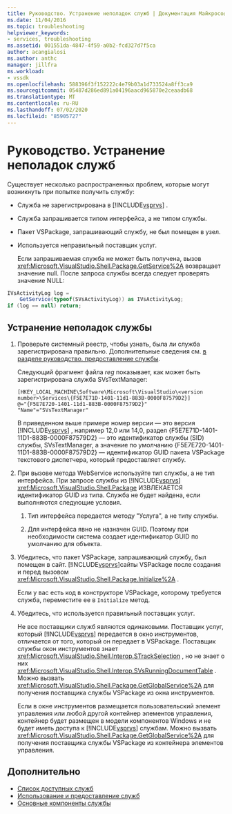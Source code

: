 ```yaml
---
title: Руководство. Устранение неполадок служб | Документация Майкрософт
ms.date: 11/04/2016
ms.topic: troubleshooting
helpviewer_keywords:
- services, troubleshooting
ms.assetid: 001551da-4847-4f59-a0b2-fcd327d7f5ca
author: acangialosi
ms.author: anthc
manager: jillfra
ms.workload:
- vssdk
ms.openlocfilehash: 588396f3f152222c4e79b03a1d733524a8ff3ca9
ms.sourcegitcommit: 05487d286ed891a04196aacd965870e2ceaadb68
ms.translationtype: MT
ms.contentlocale: ru-RU
ms.lasthandoff: 07/02/2020
ms.locfileid: "85905727"
---
```

# <a name="how-to-troubleshoot-services"></a>Руководство. Устранение неполадок служб
Существует несколько распространенных проблем, которые могут возникнуть при попытке получить службу:

- Служба не зарегистрирована в [!INCLUDE[vsprvs](../code-quality/includes/vsprvs_md.md)] .

- Служба запрашивается типом интерфейса, а не типом службы.

- Пакет VSPackage, запрашивающий службу, не был помещен в узел.

- Используется неправильный поставщик услуг.

  Если запрашиваемая служба не может быть получена, вызов <xref:Microsoft.VisualStudio.Shell.Package.GetService%2A> возвращает значение null. После запроса службы всегда следует проверять значение NULL:

```csharp
IVsActivityLog log =
    GetService(typeof(SVsActivityLog)) as IVsActivityLog;
if (log == null) return;
```

## <a name="to-troubleshoot-a-service"></a>Устранение неполадок службы

1. Проверьте системный реестр, чтобы узнать, была ли служба зарегистрирована правильно. Дополнительные сведения см. [в разделе руководство. предоставление службы](../extensibility/how-to-provide-a-service.md).

    Следующий фрагмент файла *reg* показывает, как может быть зарегистрирована служба SVsTextManager:

   ```
   [HKEY_LOCAL_MACHINE\Software\Microsoft\VisualStudio\<version number>\Services\{F5E7E71D-1401-11d1-883B-0000F87579D2}]
   @="{F5E7E720-1401-11d1-883B-0000F87579D2}"
   "Name"="SVsTextManager"
   ```

    В приведенном выше примере номер версии — это версия [!INCLUDE[vsprvs](../code-quality/includes/vsprvs_md.md)] , например 12,0 или 14,0, раздел {F5E7E71D-1401-11D1-883B-0000F87579D2} — это идентификатор службы (SID) службы, SVsTextManager, а значение по умолчанию {F5E7E720-1401-11D1-883B-0000F87579D2} — идентификатор GUID пакета VSPackage текстового диспетчера, который предоставляет службу.

2. При вызове метода WebService используйте тип службы, а не тип интерфейса. При запросе службы из [!INCLUDE[vsprvs](../code-quality/includes/vsprvs_md.md)] <xref:Microsoft.VisualStudio.Shell.Package> ИЗВЛЕКАЕТСЯ идентификатор GUID из типа. Служба не будет найдена, если выполняются следующие условия.

   1. Тип интерфейса передается методу "Услуга", а не типу службы.

   2. Для интерфейса явно не назначен GUID. Поэтому при необходимости система создает идентификатор GUID по умолчанию для объекта.

3. Убедитесь, что пакет VSPackage, запрашивающий службу, был помещен в сайт. [!INCLUDE[vsprvs](../code-quality/includes/vsprvs_md.md)]сайты VSPackage после создания и перед вызовом <xref:Microsoft.VisualStudio.Shell.Package.Initialize%2A> .

    Если у вас есть код в конструкторе VSPackage, которому требуется служба, переместите ее в `Initialize` метод.

4. Убедитесь, что используется правильный поставщик услуг.

    Не все поставщики служб являются одинаковыми. Поставщик услуг, который [!INCLUDE[vsprvs](../code-quality/includes/vsprvs_md.md)] передается в окно инструментов, отличается от того, который он передает в VSPackage. Поставщик службы окон инструментов знает <xref:Microsoft.VisualStudio.Shell.Interop.STrackSelection> , но не знает о них <xref:Microsoft.VisualStudio.Shell.Interop.SVsRunningDocumentTable> . Можно вызвать <xref:Microsoft.VisualStudio.Shell.Package.GetGlobalService%2A> для получения поставщика службы VSPackage из окна инструментов.

    Если в окне инструментов размещается пользовательский элемент управления или любой другой контейнер элементов управления, контейнер будет размещен в модели компонентов Windows и не будет иметь доступа к [!INCLUDE[vsprvs](../code-quality/includes/vsprvs_md.md)] службам. Можно вызвать <xref:Microsoft.VisualStudio.Shell.Package.GetGlobalService%2A> для получения поставщика службы VSPackage из контейнера элементов управления.

## <a name="see-also"></a>Дополнительно
- [Список доступных служб](../extensibility/internals/list-of-available-services.md)
- [Использование и предоставление служб](../extensibility/using-and-providing-services.md)
- [Основные компоненты службы](../extensibility/internals/service-essentials.md)
